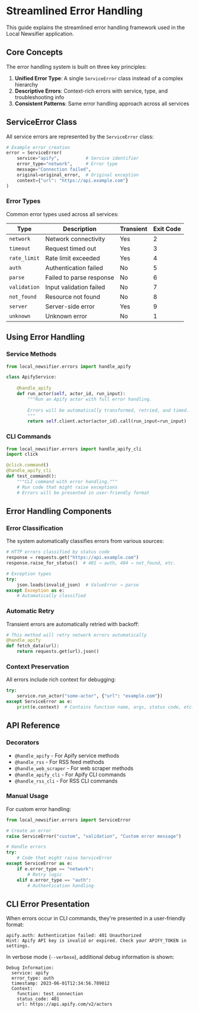 # Streamlined Error Handling

This guide explains the streamlined error handling framework used in the Local Newsifier application.

## Core Concepts

The error handling system is built on three key principles:

1. **Unified Error Type**: A single `ServiceError` class instead of a complex hierarchy
2. **Descriptive Errors**: Context-rich errors with service, type, and troubleshooting info
3. **Consistent Patterns**: Same error handling approach across all services

## ServiceError Class

All service errors are represented by the `ServiceError` class:

```python
# Example error creation
error = ServiceError(
    service="apify",          # Service identifier
    error_type="network",     # Error type
    message="Connection failed",
    original=original_error,  # Original exception
    context={"url": "https://api.example.com"}
)
```

### Error Types

Common error types used across all services:

| Type        | Description             | Transient | Exit Code |
|-------------|-------------------------|-----------|-----------|
| `network`   | Network connectivity    | Yes       | 2         |
| `timeout`   | Request timed out       | Yes       | 3         |
| `rate_limit`| Rate limit exceeded     | Yes       | 4         |
| `auth`      | Authentication failed   | No        | 5         |
| `parse`     | Failed to parse response| No        | 6         |
| `validation`| Input validation failed | No        | 7         |
| `not_found` | Resource not found      | No        | 8         |
| `server`    | Server-side error       | Yes       | 9         |
| `unknown`   | Unknown error           | No        | 1         |

## Using Error Handling

### Service Methods

```python
from local_newsifier.errors import handle_apify

class ApifyService:
    
    @handle_apify
    def run_actor(self, actor_id, run_input):
        """Run an Apify actor with full error handling.
        
        Errors will be automatically transformed, retried, and timed.
        """
        return self.client.actor(actor_id).call(run_input=run_input)
```

### CLI Commands

```python
from local_newsifier.errors import handle_apify_cli
import click

@click.command()
@handle_apify_cli
def test_command():
    """CLI command with error handling."""
    # Run code that might raise exceptions
    # Errors will be presented in user-friendly format
```

## Error Handling Components

### Error Classification

The system automatically classifies errors from various sources:

```python
# HTTP errors classified by status code
response = requests.get("https://api.example.com")
response.raise_for_status()  # 401 → auth, 404 → not_found, etc.

# Exception types
try:
    json.loads(invalid_json)  # ValueError → parse
except Exception as e:
    # Automatically classified
```

### Automatic Retry

Transient errors are automatically retried with backoff:

```python
# This method will retry network errors automatically
@handle_apify
def fetch_data(url):
    return requests.get(url).json()
```

### Context Preservation

All errors include rich context for debugging:

```python
try:
    service.run_actor("some-actor", {"url": "example.com"})
except ServiceError as e:
    print(e.context)  # Contains function name, args, status code, etc.
```

## API Reference

### Decorators

- `@handle_apify` - For Apify service methods
- `@handle_rss` - For RSS feed methods
- `@handle_web_scraper` - For web scraper methods
- `@handle_apify_cli` - For Apify CLI commands
- `@handle_rss_cli` - For RSS CLI commands

### Manual Usage

For custom error handling:

```python
from local_newsifier.errors import ServiceError

# Create an error
raise ServiceError("custom", "validation", "Custom error message")

# Handle errors
try:
    # Code that might raise ServiceError
except ServiceError as e:
    if e.error_type == "network":
        # Retry logic
    elif e.error_type == "auth":
        # Authentication handling
```

## CLI Error Presentation

When errors occur in CLI commands, they're presented in a user-friendly format:

```
apify.auth: Authentication failed: 401 Unauthorized
Hint: Apify API key is invalid or expired. Check your APIFY_TOKEN in settings.
```

In verbose mode (`--verbose`), additional debug information is shown:

```
Debug Information:
  service: apify
  error_type: auth
  timestamp: 2023-06-01T12:34:56.789012
  Context:
    function: test_connection
    status_code: 401
    url: https://api.apify.com/v2/actors
```